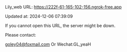 Lily_web URL: https://222f-61-165-102-156.ngrok-free.app

Updated at: 2024-12-06 07:39:09

If you cannot open this URL, the server might be down.

Please contact: 

goley04@foxmail.com Or Wechat:GL_yeaH